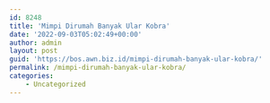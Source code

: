 ```yaml
---
id: 8248
title: 'Mimpi Dirumah Banyak Ular Kobra'
date: '2022-09-03T05:02:49+00:00'
author: admin
layout: post
guid: 'https://bos.awn.biz.id/mimpi-dirumah-banyak-ular-kobra/'
permalink: /mimpi-dirumah-banyak-ular-kobra/
categories:
    - Uncategorized
---
```


